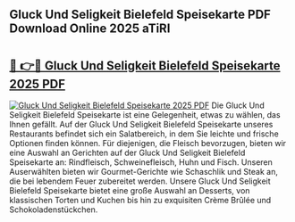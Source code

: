 ## Gluck Und Seligkeit Bielefeld Speisekarte PDF Download Online 2025 aTiRI

# <h2><a href="http://gcbqsy.nevu.top/?p=Gluck+Und+Seligkeit+Bielefeld+Speisekarte">🔗 👉🔴 Gluck Und Seligkeit Bielefeld Speisekarte 2025 PDF</a></h2>

[![Gluck Und Seligkeit Bielefeld Speisekarte 2025 PDF](https://i.imgur.com/dBaPXMq.png)](http://gcbqsy.nevu.top/?p=Gluck+Und+Seligkeit+Bielefeld+Speisekarte)
Die Gluck Und Seligkeit Bielefeld Speisekarte ist eine Gelegenheit, etwas zu wählen, das Ihnen gefällt. Auf der Gluck Und Seligkeit Bielefeld Speisekarte unseres Restaurants befindet sich ein Salatbereich, in dem Sie leichte und frische Optionen finden können. Für diejenigen, die Fleisch bevorzugen, bieten wir eine Auswahl an Gerichten auf der Gluck Und Seligkeit Bielefeld Speisekarte an: Rindfleisch, Schweinefleisch, Huhn und Fisch. Unseren Auserwählten bieten wir Gourmet-Gerichte wie Schaschlik und Steak an, die bei lebendem Feuer zubereitet werden. Unsere Gluck Und Seligkeit Bielefeld Speisekarte bietet eine große Auswahl an Desserts, von klassischen Torten und Kuchen bis hin zu exquisiten Crème Brûlée und Schokoladenstückchen.
